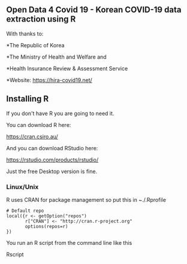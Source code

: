 ## Open Data 4 Covid 19 - Korean COVID-19 data extraction using R

With thanks to:

  *The Republic of Korea

  *The Ministry of Health and Welfare and

  *Health Insurance Review & Assessment Service

  *Website: https://hira-covid19.net/

## Installing R

If you don't have R you are going to need it.

You can download R here:

https://cran.csiro.au/

And you can download RStudio here:

https://rstudio.com/products/rstudio/

Just the free Desktop version is fine.

### Linux/Unix

R uses CRAN for package management so put this in ~./.Rprofile

```
# Default repo
local({r <- getOption("repos")
       r["CRAN"] <- "http://cran.r-project.org" 
       options(repos=r)
})
```

You run an R script from the command line like this

Rscript <script>

Or you can do this

```
$ which Rscript
/usr/local/bin/Rscript
```

Then put 

```#!/usr/local/bin/Rscript``` in the shebang line and make the file executable with 

```
chmod 755 <script>
```

RStudio may look after the details for you will need to consult https://rstudio.com/products/rstudio/ for details

### Windows

If you use Windows, I'm sorry but I can't help. 

I don't use Windows bbut feel free to add instructions here!

## Extra Files

### Documents directory

We have added the current Korean instructional material into Documents. These have been auto-translated into English. Improved translations welcome

### Korean_Codes directory

This directory contains some of the mappings from codes to english strings.

The PDF with the Korean name is the source of many of the codes. It is in Korean and can't be autotranslated but you can find the code you are interested in
and then translate the code numbers. 

Please remember to make code number text in Excel otherwise it will strip the leading 0's and will not match properly

## Running this code

```
$ rm -rf Results/*
$ Rscript extract.R
$ ls Results/
care_info_covid.csv              demographic_data.csv             medication_info_past_history.csv
care_info_past_history.csv       medication_info_covid.csv
$ 
```
